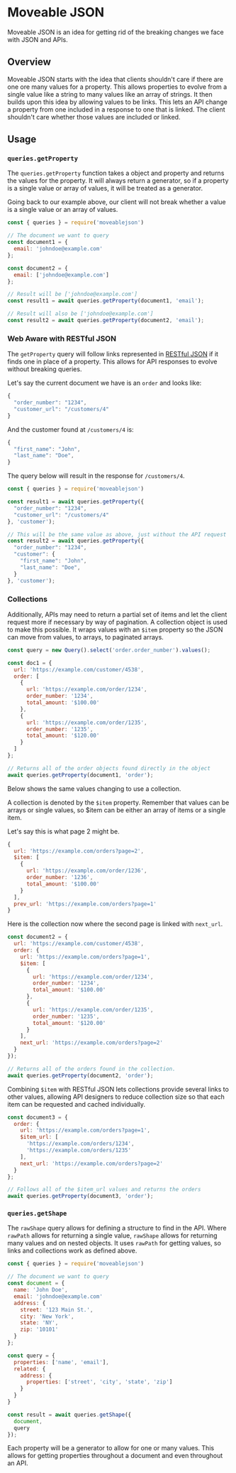 # Moveable JSON

Moveable JSON is an idea for getting rid of the breaking changes we face with JSON and APIs.

## Overview

Moveable JSON starts with the idea that clients shouldn't care if there are one ore many values for a property. This allows properties to evolve from a single value like a string to many values like an array of strings. It then builds upon this idea by allowing values to be links. This lets an API change a property from one included in a response to one that is linked. The client shouldn't care whether those values are included or linked.

## Usage

### `queries.getProperty`

The `queries.getProperty` function takes a object and property and returns the values for the property. It will always return a generator, so if a property is a single value or array of values, it will be treated as a generator.

Going back to our example above, our client will not break whether a value is a single value or an array of values.

```js
const { queries } = require('moveablejson')

// The document we want to query
const document1 = {
  email: 'johndoe@example.com'
};

const document2 = {
  email: ['johndoe@example.com']
};

// Result will be ['johndoe@example.com']
const result1 = await queries.getProperty(document1, 'email');

// Result will also be ['johndoe@example.com']
const result2 = await queries.getProperty(document2, 'email');
```

### Web Aware with RESTful JSON

The `getProperty` query will follow links represented in [RESTful JSON](https://restfuljson.org) if it finds one in place of a property. This allows for API responses to evolve without breaking queries.

Let's say the current document we have is an `order` and looks like:

```js
{
  "order_number": "1234",
  "customer_url": "/customers/4"
}
```

And the customer found at `/customers/4` is:

```js
{
  "first_name": "John",
  "last_name": "Doe",
}
```

The query below will result in the response for `/customers/4`.

```js
const { queries } = require('moveablejson')

const result1 = await queries.getProperty({
  "order_number": "1234",
  "customer_url": "/customers/4"
}, 'customer');

// This will be the same value as above, just without the API request
const result2 = await queries.getProperty({
  "order_number": "1234",
  "customer": {
    "first_name": "John",
    "last_name": "Doe",
  }
}, 'customer');
```

### Collections

Additionally, APIs may need to return a partial set of items and let the client request more if necessary by way of pagination. A collection object is used to make this possible. It wraps values with an `$item` property so the JSON can move from values, to arrays, to paginated arrays.

```js
const query = new Query().select('order.order_number').values();

const doc1 = {
  url: 'https://example.com/customer/4538',
  order: [
    {
      url: 'https://example.com/order/1234',
      order_number: '1234',
      total_amount: '$100.00'
    },
    {
      url: 'https://example.com/order/1235',
      order_number: '1235',
      total_amount: '$120.00'
    }
  ]
};

// Returns all of the order objects found directly in the object
await queries.getProperty(document1, 'order');
```

Below shows the same values changing to use a collection.

A collection is denoted by the `$item` property. Remember that values can be arrays or single values, so $item can be either an
array of items or a single item.

Let's say this is what page 2 might be.

```js
{
  url: 'https://example.com/orders?page=2',
  $item: [
    {
      url: 'https://example.com/order/1236',
      order_number: '1236',
      total_amount: '$100.00'
    }
  ],
  prev_url: 'https://example.com/orders?page=1'
}
```

Here is the collection now where the second page is linked with `next_url`.

```js
const document2 = {
  url: 'https://example.com/customer/4538',
  order: {
    url: 'https://example.com/orders?page=1',
    $item: [
      {
        url: 'https://example.com/order/1234',
        order_number: '1234',
        total_amount: '$100.00'
      },
      {
        url: 'https://example.com/order/1235',
        order_number: '1235',
        total_amount: '$120.00'
      }
    ],
    next_url: 'https://example.com/orders?page=2'
  }
});

// Returns all of the orders found in the collection.
await queries.getProperty(document2, 'order');
```

Combining `$item` with RESTful JSON lets collections provide several links to other values, allowing API designers to reduce collection size so that each item can be requested and cached individually.

```js
const document3 = {
  order: {
    url: 'https://example.com/orders?page=1',
    $item_url: [
      'https://example.com/orders/1234',
      'https://example.com/orders/1235'
    ],
    next_url: 'https://example.com/orders?page=2'
  }
};

// Follows all of the $item_url values and returns the orders
await queries.getProperty(document3, 'order');
```

### `queries.getShape`

The `rawShape` query allows for defining a structure to find in the API. Where `rawPath` allows for returning a single value, `rawShape` allows for returning many values and on nested objects. It uses `rawPath` for getting values, so links and collections work as defined above.

```js
const { queries } = require('moveablejson')

// The document we want to query
const document = {
  name: 'John Doe',
  email: 'johndoe@example.com'
  address: {
    street: '123 Main St.',
    city: 'New York',
    state: 'NY',
    zip: '10101'
  }
};

const query = {
  properties: ['name', 'email'],
  related: {
    address: {
      properties: ['street', 'city', 'state', 'zip']
    }
  }
}

const result = await queries.getShape({
  document,
  query
});
```

Each property will be a generator to allow for one or many values. This allows for getting properties throughout a document and even throughout an API.
